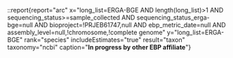 ::report{report="arc" x="long_list=ERGA-BGE AND length(long_list)>1 AND sequencing_status>=sample_collected AND sequencing_status_erga-bge=null AND bioproject=!PRJEB61747,null AND ebp_metric_date=null AND assembly_level=null,!chromosome,!complete genome" y="long_list=ERGA-BGE" rank="species" includeEstimates="true" result="taxon" taxonomy="ncbi" caption="**In progress by other EBP affiliate**"}

